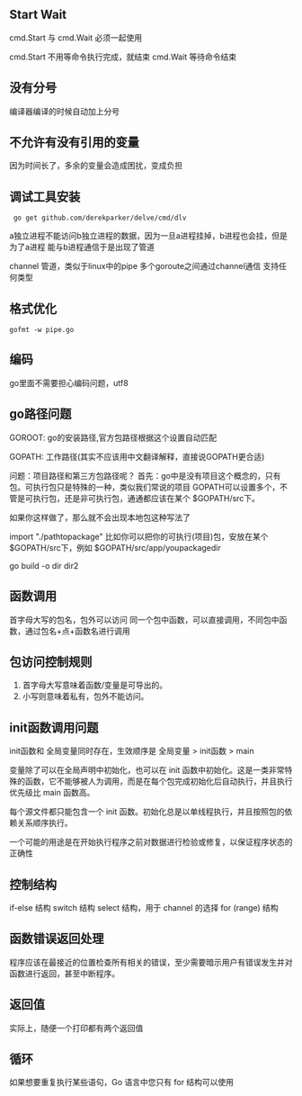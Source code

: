 

## Start Wait
cmd.Start 与 cmd.Wait 必须一起使用

cmd.Start 不用等命令执行完成，就结束
cmd.Wait 等待命令结束

## 没有分号

编译器编译的时候自动加上分号

## 不允许有没有引用的变量
因为时间长了，多余的变量会造成困扰，变成负担

## 调试工具安装
```
 go get github.com/derekparker/delve/cmd/dlv
```

 a独立进程不能访问b独立进程的数据，因为一旦a进程挂掉，b进程也会挂，但是为了a进程
 能与b进程通信于是出现了管道
 
 channel 
 管道，类似于linux中的pipe
 多个goroute之间通过channel通信
 支持任何类型
 
## 格式优化
```
gofmt -w pipe.go
```
## 编码
go里面不需要担心编码问题，utf8

## go路径问题
GOROOT: go的安装路径,官方包路径根据这个设置自动匹配

GOPATH: 工作路径(其实不应该用中文翻译解释，直接说GOPATH更合适)

问题：项目路径和第三方包路径呢？ 首先：go中是没有项目这个概念的，只有包。可执行包只是特殊的一种，类似我们常说的项目 GOPATH可以设置多个，不管是可执行包，还是非可执行包，通通都应该在某个 $GOPATH/src下。

如果你这样做了，那么就不会出现本地包这种写法了

<!-- lang: cpp -->
import "./pathtopackage"
比如你可以把你的可执行(项目)包，安放在某个 $GOPATH/src下，例如 $GOPATH/src/app/youpackagedir

go build -o dir dir2

## 函数调用
首字母大写的包名，包外可以访问
同一个包中函数，可以直接调用，不同包中函数，通过包名+点+函数名进行调用

## 包访问控制规则
1. 首字母大写意味着函数/变量是可导出的。
2. 小写则意味着私有，包外不能访问。

## init函数调用问题

init函数和 全局变量同时存在，生效顺序是 
全局变量 > init函数 > main

变量除了可以在全局声明中初始化，也可以在 init 函数中初始化。这是一类非常特殊的函数，它不能够被人为调用，而是在每个包完成初始化后自动执行，并且执行优先级比 main 函数高。

每个源文件都只能包含一个 init 函数。初始化总是以单线程执行，并且按照包的依赖关系顺序执行。

一个可能的用途是在开始执行程序之前对数据进行检验或修复，以保证程序状态的正确性

## 控制结构

if-else 结构
switch 结构
select 结构，用于 channel 的选择
for (range) 结构

## 函数错误返回处理
程序应该在最接近的位置检查所有相关的错误，至少需要暗示用户有错误发生并对函数进行返回，甚至中断程序。

## 返回值
实际上，随便一个打印都有两个返回值

## 循环
如果想要重复执行某些语句，Go 语言中您只有 for 结构可以使用